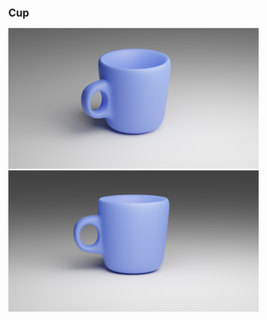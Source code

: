 ## Cup

<img src="https://github.com/inots/3DModeling/blob/main/cup/cup.png"><br>
<img src="https://github.com/inots/3DModeling/blob/main/cup/cup2.png"><br>
